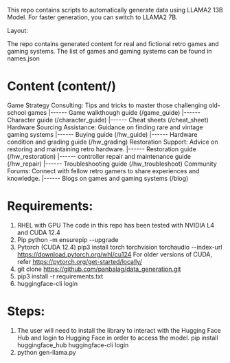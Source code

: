 This repo contains scripts to automatically generate data using LLAMA2 13B Model. For faster generation, you can switch to LLAMA2 7B.

Layout:

The repo contains generated content for real and fictional retro games and gaming systems. The list of games and gaming
systems can be found in names.json

Content (content/)
==================
Game Strategy Consulting: Tips and tricks to master those challenging old-school games
  |------ Game walkthough guide (/game_guide)
  |------ Character guide (/character_guide)
  |------ Cheat sheets (/cheat_sheet)
Hardware Sourcing Assistance: Guidance on finding rare and vintage gaming systems
  |------ Buying guide (/hw_guide)
  |------ Hardware condition and grading guide (/hw_grading)
Restoration Support: Advice on restoring and maintaining retro hardware.
  |------ Restoration guide (/hw_restoration)
  |------ controller repair and maintenance guide (/hw_repair)
  |------ Troubleshooting guide (/hw_troubleshoot)
Community Forums: Connect with fellow retro gamers to share experiences and knowledge.
  |------ Blogs on games and gaming systems (/blog)

Requirements:
=============
1) RHEL with GPU
     The code in this repo has been tested with NVIDIA L4 and CUDA 12.4
2) Pip
     python -m ensurepip --upgrade
3) Pytorch (CUDA 12.4)
     pip3 install torch torchvision torchaudio --index-url https://download.pytorch.org/whl/cu124
     For older versions of CUDA, refer 
     https://pytorch.org/get-started/locally/
4) git clone https://github.com/panbalag/data_generation.git
4) pip3 install -r requirements.txt
5) huggingface-cli login

Steps:
======
1) The user will need to install the library to interact with the Hugging Face Hub and login to Hugging Face in order to access the model. 
   pip install huggingface_hub
   huggingface-cli login
2) python gen-llama.py

